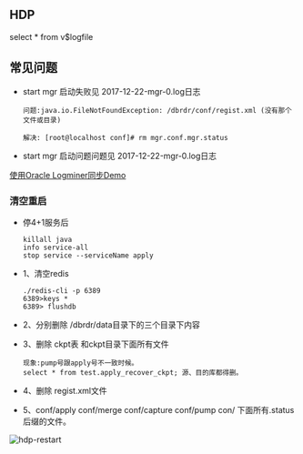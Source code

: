 ## HDP

  select * from v$logfile

## 常见问题

  * start mgr 启动失败见 2017-12-22-mgr-0.log日志
      
        问题:java.io.FileNotFoundException: /dbrdr/conf/regist.xml (没有那个文件或目录) 
    
        解决: [root@localhost conf]# rm mgr.conf.mgr.status            
      	
  * start mgr 启动问题问题见 2017-12-22-mgr-0.log日志

  [使用Oracle Logminer同步Demo](http://www.cnblogs.com/shishanyuan/p/3142713.html)

###  清空重启

  * 停4+1服务后

        killall java
        info service-all
        stop service --serviceName apply

  * 1、清空redis
      
        ./redis-cli -p 6389
        6389>keys *
        6389> flushdb

  * 2、分别删除 /dbrdr/data目录下的三个目录下内容
  * 3、删除 ckpt表 和ckpt目录下面所有文件

        现象:pump号跟apply号不一致时候。
        select * from test.apply_recover_ckpt; 源、目的库都得删。

  * 4、删除 regist.xml文件
  * 5、conf/apply conf/merge conf/capture conf/pump con/ 下面所有.status后缀的文件。

  ![hdp-restart](/img/hdp-restart.jpg "Title")
